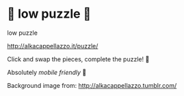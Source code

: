 # 🧩 low puzzle 🧩
low puzzle 

http://alkacappellazzo.it/puzzle/

Click and swap the pieces, complete the puzzle! 👀

Absolutely *mobile friendly* 📱

Background image from:
http://alkacappellazzo.tumblr.com/
